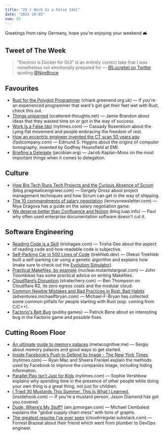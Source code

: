 ```yaml
---
title: "25 / Work Is a False Idol"
date: "2021-10-03"
num: 25
---
```


Greetings from rainy Germany, hope you're enjoying your weekend 🛋

## Tweet of The Week

> “Electron is Docker for GUI” is an entirely correct take that I was nonetheless not emotionally prepared for
> — [@Lucretiel on Twitter](https://twitter.com/Lucretiel/status/1443795077642530817) quoting [@NireBryce](https://twitter.com/NireBryce/status/1443775649878102022)

## Favourites

- [Rust for the Polyglot Programmer](https://www.chiark.greenend.org.uk/~ianmdlvl/rust-polyglot/intro.html) (chiark.greenend.org.uk) — If you're an experienced programmer that want's got get their feet wet with Rust, check this out.
- [Things unlearned](https://scattered-thoughts.net/writing/things-unlearned/) (scattered-thoughts.net) — Jamie Brandon about ideas that they wasted time on or got in the way of success.
- [Work Is a False Idol](https://www.nytimes.com/2021/08/22/opinion/lying-flat-work-rest.html) (nytimes.com) — Cassady Rosenblum about the Lying flat movement and people embracing the freedom of rest.
- [How an eccentric engineer invented the CT scan 50 years ago](https://www.fastcompany.com/90682224/beatles-engineer-ct-scan-invention-50-anniversary) (fastcompany.com) — Edmund S. Higgins about the origins of computer tomography, invented by Godfrey Hounsfield at EMI.
- [Briefing a Delegate](https://jacobian.org/2021/sep/27/briefing-a-delegate/) (jacobian.org) — Jacob Kaplan-Moss on the most important things when it comes to delegation.

## Culture

- [How Big Tech Runs Tech Projects and the Curious Absence of Scrum](https://blog.pragmaticengineer.com/project-management-at-big-tech/) (blog.pragmaticengineer.com) — Gergely Orosz about project management techniques and how Scrum can get in the way of shipping.
- [The 10 commandments of salary negotiation](https://www.lennysnewsletter.com/p/negotiating-comp) (lennysnewsletter.com) — Niya Dragova has a guide on the salary negotiation game.
- [We deserve better than Confluence and Notion](https://blog.luap.info/we-deserve-better-than-confluence-and-notion.html) (blog.luap.info) — Paul why often used enterprise documentation software doesn't cut it.

## Software Engineering

- [Reading Code is a Skill](https://trishagee.com/2020/09/07/reading-code-is-a-skill/) (trishagee.com) — Trisha Gee about the aspect of reading code and how readable code is subjective.
- [Self-Parking Car in 500 Lines of Code](https://trekhleb.dev/blog/2021/self-parking-car-evolution/) (trekhleb.dev) — Oleksii Trekhleb built a self-parking car using a genetic algorithm and explains how (make sure to check out the [Evolution Simulator](https://trekhleb.dev/self-parking-car-evolution/)).
- [Practical Makefiles, by example](http://nuclear.mutantstargoat.com/articles/make/) (nuclear.mutantstargoat.com) — John Tsiombikas has some practical advice on writing Makefiles.
- [Cloudflare’s Disruption](https://stratechery.com/2021/cloudflares-disruption) (stratechery.com) — Ben Thompson on Cloudflare R2, its zero egress costs and the modular cloud.
- [Common Newbie Mistakes and Bad Practices in Rust: Bad Habits](https://adventures.michaelfbryan.com/posts/rust-best-practices/bad-habits) (adventures.michaelfbryan.com) — Michael-F-Bryan has collected some common pitfalls for people starting with Rust (esp. coming from C/C++).
- [Factorio's Belt Bug](http://pubby.games/factorio.html) (pubby.games) — Patrick Bene about an interesting bug in the Factorio game and possible fixes.

## Cutting Room Floor

- [An ultimate guide to memory palaces](https://metacognitive.me/memory-palace/) (metacognitive.me) — Sergiy about memory palaces and good ways to get started.
- [Inside Facebook’s Push to Defend Its Image - The New York Times](https://www.nytimes.com/2021/09/21/technology/zuckerberg-facebook-project-amplify.html) (nytimes.com) — Ryan Mac and Sheera Frenkel explain the methods used by Facebook to improve the companies image, including hiding information.
- [Parallel Play Isn't Just for Kids](https://www.nytimes.com/2021/09/24/well/live/parallel-play-for-adults.html) (nytimes.com) — Sophie Vershbow explains why spending time in the presence of other people while doing your own thing is a great thing, not just for children.
- [I Tried 30 Mustards This Summer. This Is What I Learned.](https://www.insidehook.com/article/food-and-drink/30-best-mustards-tried-summer) (insidehook.com) — If you're a mustard person, Jason Diamond has got you covered.
- [Dude, Where’s My Stuff?](https://am.jpmorgan.com/us/en/asset-management/institutional/insights/market-insights/eye-on-the-market/dude-where-is-my-stuff/) (am.jpmorgan.com) — Michael Cembalest explains the "global supply chain mess" with tons of graphs.
- [The greatest resume I've ever seen](https://cloudirregular.substack.com/p/the-greatest-resume-ive-ever-seen) (cloudirregular.substack.com) — Forrest Brazeal about their friend which went from plumber to DevOps engineer.
